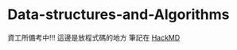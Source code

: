 # Data-structures-and-Algorithms
資工所備考中!!!
這邊是放程式碼的地方
筆記在 [HackMD](https://hackmd.io/@cynthia1577517)

